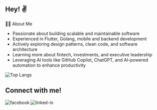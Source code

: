 ## Hey! :v:

👨‍💻 About Me
- Passionate about building scalable and maintainable software
- Experienced in Flutter, Golang, mobile and backend development
- Actively exploring design patterns, clean code, and software architecture
- Learning more about fintech, investments, and executive leadership
- Leveraging AI tools like GitHub Copilot, ChatGPT, and AI-powered automation to enhance productivity

![Top Langs](https://github-readme-stats.vercel.app/api/top-langs/?username=Xsidelight&hide=TeX&layout=compact&theme=dark)

## Connect with me!

[<img align="left" alt="facebook" src="https://img.shields.io/badge/facebook-%231877F2.svg?&style=for-the-badge&logo=facebook&logoColor=white" />](https://www.facebook.com/toko.gogberashvili.5/)

[<img align="left" alt="linked-in" src="https://img.shields.io/badge/linkedin-%230077B5.svg?&style=for-the-badge&logo=linkedin&logoColor=white" />](https://www.linkedin.com/in/tornike-gogberashvili-48970bbb)
